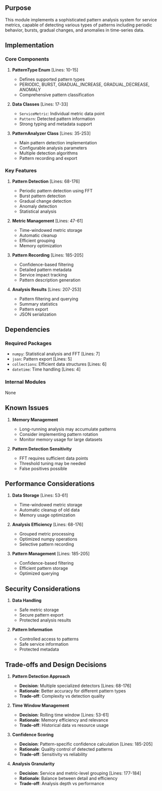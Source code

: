## Purpose

This module implements a sophisticated pattern analysis system for service metrics, capable of detecting various types of patterns including periodic behavior, bursts, gradual changes, and anomalies in time-series data.

## Implementation

### Core Components

1. **PatternType Enum** [Lines: 10-15]

   - Defines supported pattern types
   - PERIODIC, BURST, GRADUAL_INCREASE, GRADUAL_DECREASE, ANOMALY
   - Comprehensive pattern classification

2. **Data Classes** [Lines: 17-33]

   - `ServiceMetric`: Individual metric data point
   - `Pattern`: Detected pattern information
   - Strong typing and metadata support

3. **PatternAnalyzer Class** [Lines: 35-253]
   - Main pattern detection implementation
   - Configurable analysis parameters
   - Multiple detection algorithms
   - Pattern recording and export

### Key Features

1. **Pattern Detection** [Lines: 68-176]

   - Periodic pattern detection using FFT
   - Burst pattern detection
   - Gradual change detection
   - Anomaly detection
   - Statistical analysis

2. **Metric Management** [Lines: 47-61]

   - Time-windowed metric storage
   - Automatic cleanup
   - Efficient grouping
   - Memory optimization

3. **Pattern Recording** [Lines: 185-205]

   - Confidence-based filtering
   - Detailed pattern metadata
   - Service impact tracking
   - Pattern description generation

4. **Analysis Results** [Lines: 207-253]
   - Pattern filtering and querying
   - Summary statistics
   - Pattern export
   - JSON serialization

## Dependencies

### Required Packages

- `numpy`: Statistical analysis and FFT [Lines: 7]
- `json`: Pattern export [Lines: 5]
- `collections`: Efficient data structures [Lines: 6]
- `datetime`: Time handling [Lines: 4]

### Internal Modules

None

## Known Issues

1. **Memory Management**

   - Long-running analysis may accumulate patterns
   - Consider implementing pattern rotation
   - Monitor memory usage for large datasets

2. **Pattern Detection Sensitivity**
   - FFT requires sufficient data points
   - Threshold tuning may be needed
   - False positives possible

## Performance Considerations

1. **Data Storage** [Lines: 53-61]

   - Time-windowed metric storage
   - Automatic cleanup of old data
   - Memory usage optimization

2. **Analysis Efficiency** [Lines: 68-176]

   - Grouped metric processing
   - Optimized numpy operations
   - Selective pattern recording

3. **Pattern Management** [Lines: 185-205]
   - Confidence-based filtering
   - Efficient pattern storage
   - Optimized querying

## Security Considerations

1. **Data Handling**

   - Safe metric storage
   - Secure pattern export
   - Protected analysis results

2. **Pattern Information**
   - Controlled access to patterns
   - Safe service information
   - Protected metadata

## Trade-offs and Design Decisions

1. **Pattern Detection Approach**

   - **Decision**: Multiple specialized detectors [Lines: 68-176]
   - **Rationale**: Better accuracy for different pattern types
   - **Trade-off**: Complexity vs detection quality

2. **Time Window Management**

   - **Decision**: Rolling time window [Lines: 53-61]
   - **Rationale**: Memory efficiency and relevance
   - **Trade-off**: Historical data vs resource usage

3. **Confidence Scoring**

   - **Decision**: Pattern-specific confidence calculation [Lines: 185-205]
   - **Rationale**: Quality control of detected patterns
   - **Trade-off**: Sensitivity vs reliability

4. **Analysis Granularity**
   - **Decision**: Service and metric-level grouping [Lines: 177-184]
   - **Rationale**: Balance between detail and efficiency
   - **Trade-off**: Analysis depth vs performance
